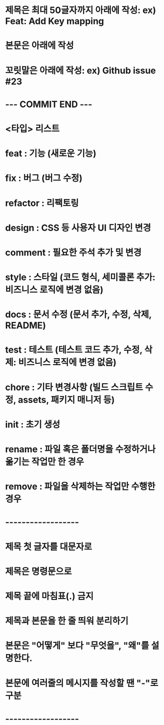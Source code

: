 # 제목은 최대 50글자까지 아래에 작성: ex) Feat: Add Key mapping

# 본문은 아래에 작성

# 꼬릿말은 아래에 작성: ex) Github issue #23

# --- COMMIT END ---

# <타입> 리스트

# feat : 기능 (새로운 기능)

# fix : 버그 (버그 수정)

# refactor : 리팩토링

# design : CSS 등 사용자 UI 디자인 변경

# comment : 필요한 주석 추가 및 변경

# style : 스타일 (코드 형식, 세미콜론 추가: 비즈니스 로직에 변경 없음)

# docs : 문서 수정 (문서 추가, 수정, 삭제, README)

# test : 테스트 (테스트 코드 추가, 수정, 삭제: 비즈니스 로직에 변경 없음)

# chore : 기타 변경사항 (빌드 스크립트 수정, assets, 패키지 매니저 등)

# init : 초기 생성

# rename : 파일 혹은 폴더명을 수정하거나 옮기는 작업만 한 경우

# remove : 파일을 삭제하는 작업만 수행한 경우

# ------------------

# 제목 첫 글자를 대문자로

# 제목은 명령문으로

# 제목 끝에 마침표(.) 금지

# 제목과 본문을 한 줄 띄워 분리하기

# 본문은 "어떻게" 보다 "무엇을", "왜"를 설명한다.

# 본문에 여러줄의 메시지를 작성할 땐 "-"로 구분

# ------------------
